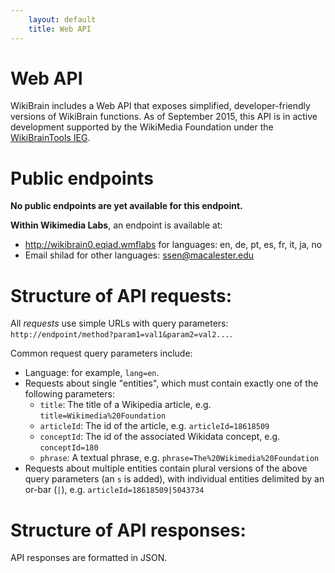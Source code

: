 ```yaml
---
    layout: default
    title: Web API
---
```

# Web API

WikiBrain includes a Web API that exposes simplified, developer-friendly versions of WikiBrain functions. 
As of September 2015, this API is in active development supported by the WikiMedia Foundation under the [WikiBrainTools IEG](https://meta.wikimedia.org/wiki/Grants:IEG/WikiBrainTools).

# Public endpoints

**No public endpoints are yet available for this endpoint.**

**Within Wikimedia Labs**, an endpoint is available  at:

* http://wikibrain0.eqiad.wmflabs for languages: en, de, pt, es, fr, it, ja, no
* Email shilad for other languages: ssen@macalester.edu

# Structure of API requests:

All *requests* use simple URLs with query parameters:
    `http://endpoint/method?param1=val1&param2=val2...`.

Common request query parameters include:

* Language: for example, `lang=en`.
* Requests about single "entities", which must contain exactly one of the following parameters:
  * `title`: The title of a Wikipedia article, e.g. `title=Wikimedia%20Foundation`
  * `articleId`: The id of the article, e.g. `articleId=18618509`
  * `conceptId`: The id of the associated Wikidata concept, e.g. `conceptId=180`
  * `phrase`: A textual phrase, e.g. `phrase=The%20Wikimedia%20Foundation`
* Requests about multiple entities contain plural versions of the above query parameters (an `s` is added), with individual entities delimited by an or-bar (`|`), e.g. `articleId=18618509|5043734`

# Structure of API responses:

API responses are formatted in JSON.



